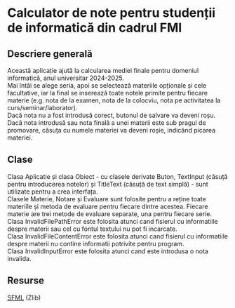 # Calculator de note pentru studenții de informatică din cadrul FMI

## Descriere generală
Această aplicație ajută la calcularea mediei finale pentru domeniul informatică, anul universitar 2024-2025.<br>
Mai întâi se alege seria, apoi se selectează materiile opționale și cele facultative, iar la final se inserează toate notele primite pentru fiecare materie (e.g. nota de la examen, nota de la colocviu, nota pe activitatea la curs/seminar/laborator).<br>
Dacă nota nu a fost introdusă corect, butonul de salvare va deveni roșu.<br>
Dacă nota introdusă sau nota finală a unei materii este sub pragul de promovare, căsuța cu numele materiei va deveni roșie, indicând picarea materiei.

## Clase
Clasa Aplicatie și clasa Obiect - cu clasele derivate Buton, TextInput (căsuță pentru introducerea notelor) și TitleText (căsuță de text simplă) - sunt utilizate pentru a crea interfața.<br>
Clasele Materie, Notare și Evaluare sunt folosite pentru a reține toate materiile și metoda de evaluare pentru fiecare dintre acestea. Fiecare materie are trei metode de evaluare separate, una pentru fiecare serie.<br>
Clasa InvalidFilePathError este folosita atunci cand fisierul cu informatiile despre materii sau cel cu fontul textului nu pot fi incarcate.<br>
Clasa InvalidFileContentError este folosita atunci cand fisierul cu informatiile despre materii nu contine informatii potrivite pentru program.<br>
Clasa InvalidInputError este folosita atunci cand este introdusa o nota invalida.

## Resurse
[SFML](https://github.com/SFML/SFML/tree/3.0.1) (Zlib)
